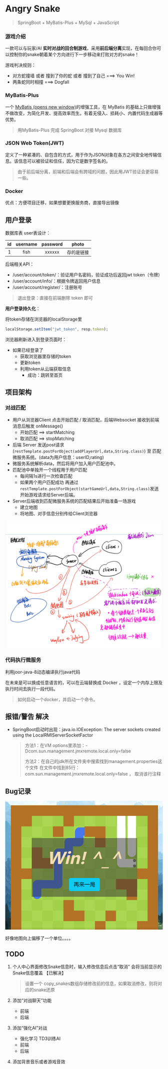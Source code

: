 # Angry Snake

> SpringBoot + MyBatis-Plus + MySql + JavaScript





### 游戏介绍

一款可以与玩家/AI **实时对战的回合制游戏**，采用**前后端分离**实现，在每回合你可以控制你的snake朝着某个方向进行下一步移动来打败对方的snake！

游戏判决规则：

- 对方蛇撞墙 或者 撞到了你的蛇 或者 撞到了自己  ===> You Win!
- 两条蛇同时相撞 ===>  Dogfall



### MyBatis-Plus

一个 [MyBatis (opens new window)](https://www.mybatis.org/mybatis-3/)的增强工具，在 MyBatis 的基础上只做增强不做改变，为简化开发、提高效率而生。有着无侵入、损耗小、内置代码生成器等优势。

> 用MyBatis-Plus 完成 SpringBoot 对接 Mysql 数据库



### JSON Web Token(JWT)

定义了一种紧凑的、自包含的方式，用于作为JSON对象在各方之间安全地传输信息。该信息可以被验证和信任，因为它是数字签名的。

> 由于前后端分离，前端和后端会有跨域的问题，因此用JWT验证会更容易一些。



### Docker

优点：方便项目迁移，如果想要更换服务商，直接导出镜像



## 用户登录

数据库表 user表设计：

|  id  | username | password |   photo    |
| :--: | :------: | :------: | :--------: |
|  1   |   fish   |  xxxxxx  | 存的是链接 |

后端相关API：

- /user/account/token/：验证用户名密码，验证成功后返回jwt token（令牌）
- /user/account/info/：根据令牌返回用户信息
- /user/account/register/：注册账号

>  退出登录：直接在前端删除 token 即可



**用户登录持久化**：

将token存储在浏览器的localStorage里

```js
localStorage.setItem("jwt_token", resp.token);
```

浏览器刷新进入到登录页面时：

- 如果已经登录了
  - 获取浏览器里存储的token
  - 更新token
  - 利用token从云端获取信息
    - 成功：跳转至首页



## 项目架构

### 对战匹配

- 用户从浏览器Client 点击开始匹配 / 取消匹配，后端Websocket 接收到前端消息后触发 onMessage()
  - 开始匹配 ==> startMatching
  - 取消匹配 ==> stopMatching
- 后端 Server 发送post请求(`restTemplate.postForObject(addPlayerUrl,data,String.class)`) 至 匹配微服务系统。(data为用户信息：userID,rating)
- 微服务系统解析data，然后将用户加入用户匹配池中。
- 匹配池中单独开一个线程用于用户匹配
  - 每间隔1s进行一次检查匹配
  - 如果两个用户匹配成功 再通过`restTemplate.postForObject(startGameUrl,data,String.class)`发送开始游戏请求给Server后端。
- Server后端收到匹配微服务系统的匹配结果后开始准备一场游戏
  - 建立地图
  - 将地图、对手信息分别传给Client浏览器

![image-20220818151308693](readme.assets/image-20220818151308693.png)

### 代码执行微服务

利用joor-java-8动态编译执行java代码



在未来是可以换成任意语言的，可以在云端替换成 Docker ，设定一个内存上限及执行时间去执行一段代码。

> 如何启动一个docker，并启动一个命令。



## 报错/警告 解决

- SpringBoot启动时出现：java.io.IOException: The server sockets created using the LocalRMIServerSocketFactor

  > 方法1：在VM options里添加：-Dcom.sun.management.jmxremote.local.only=false
  >
  > 方法2：在自己的jdk所在文件夹中搜索找到management.properties这个文件
  > 在文件中找到85行：com.sun.management.jmxremote.local.only=false ， 取消该行注释





## Bug记录

![image-20220830105238485](readme.assets/image-20220830105238485.png)

好像地图向上偏移了一个单位。。。。





## TODO

1. 个人中心界面修改Snake信息时，输入修改信息后点击“取消” 会将当前显示的Snake信息覆盖 【已解决】

   > 设置一个 copy_snakes数组存储修改前的信息，如果取消修改，则将对应的snake还原
   
2. 添加“对战聊天”功能

   - 前端
   - 后端

3. 添加“强化AI”对战

   - 强化学习 TD3训练AI
   - 前端
   - 后端

4. 添加背景音乐或者游戏音效
